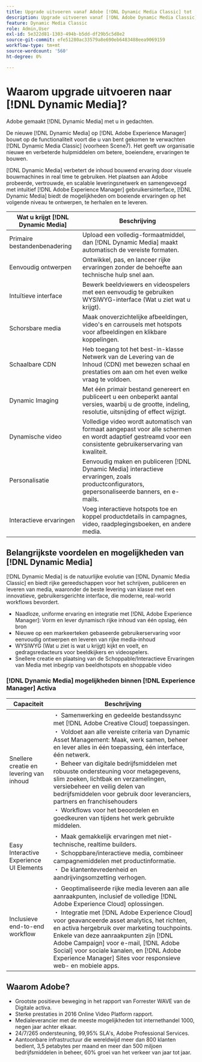 ```yaml
---
title: Upgrade uitvoeren vanaf Adobe [!DNL Dynamic Media Classic] tot [!DNL Dynamic Media] op [!DNL Experience Manager] Activa
description: Upgrade uitvoeren vanaf [!DNL Adobe Dynamic Media Classic] tot [!DNL Dynamic Media] op [!DNL Adobe Experience Manager]. Meer informatie over de belangrijkste voordelen en mogelijkheden van [!DNL Dynamic Media]. Bekijk de vergelijkingslijst van de functielijst, upgrade FAQ en lijst met gereedheidscontroles.
feature: Dynamic Media Classic
role: Admin,User
exl-id: 5e322d81-1303-494b-b5dd-df29b5c5d8e2
source-git-commit: efe51280ac33579a8e690eb6483488eea9069159
workflow-type: tm+mt
source-wordcount: '560'
ht-degree: 0%

---
```


# Waarom upgrade uitvoeren naar [!DNL Dynamic Media]?

Adobe gemaakt [!DNL Dynamic Media] met u in gedachten.

De nieuwe [!DNL Dynamic Media] op [!DNL Adobe Experience Manager] bouwt op de functionaliteit voort die u van bent gekomen te verwachten [!DNL Dynamic Media Classic] (voorheen Scene7). Het geeft uw organisatie nieuwe en verbeterde hulpmiddelen om betere, boeiendere, ervaringen te bouwen.

[!DNL Dynamic Media] verbetert de inhoud bouwend ervaring door visuele bouwmachines in real time te gebruiken. Het plaatsen aan Adobe probeerde, vertrouwde, en scalable leveringsnetwerk en samengevoegd met intuïtief [!DNL Adobe Experience Manager] gebruikersinterface, [!DNL Dynamic Media] biedt de mogelijkheden om boeiende ervaringen op het volgende niveau te ontwerpen, te herhalen en te leveren.

| Wat u krijgt [!DNL Dynamic Media] | Beschrijving |
| --- | --- |
| Primaire bestandenbenadering | Upload een volledig-formaatmiddel, dan [!DNL Dynamic Media] maakt automatisch de vereiste formaten. |
| Eenvoudig ontwerpen | Ontwikkel, pas, en lanceer rijke ervaringen zonder de behoefte aan technische hulp snel aan. |
| Intuïtieve interface | Bewerk beeldviewers en videospelers met een eenvoudig te gebruiken WYSIWYG-interface (Wat u ziet wat u krijgt). |
| Schorsbare media | Maak onoverzichtelijke afbeeldingen, video&#39;s en carrousels met hotspots voor afbeeldingen en klikbare koppelingen. |
| Schaalbare CDN | Heb toegang tot het best-in-klasse Netwerk van de Levering van de Inhoud (CDN) met bewezen schaal en prestaties om aan om het even welke vraag te voldoen. |
| Dynamic Imaging | Met één primair bestand genereert en publiceert u een onbeperkt aantal versies, waarbij u de grootte, indeling, resolutie, uitsnijding of effect wijzigt. |
| Dynamische video | Volledige video wordt automatisch van formaat aangepast voor alle schermen en wordt adaptief gestreamd voor een consistente gebruikerservaring van kwaliteit. |
| Personalisatie | Eenvoudig maken en publiceren [!DNL Dynamic Media] interactieve ervaringen, zoals productconfigurators, gepersonaliseerde banners, en e-mails. |
| Interactieve ervaringen | Voeg interactieve hotspots toe en koppel productdetails in campagnes, video, raadplegingsboeken, en andere media. |

## Belangrijkste voordelen en mogelijkheden van [!DNL Dynamic Media]

[!DNL Dynamic Media] is de natuurlijke evolutie van [!DNL Dynamic Media Classic] en biedt rijke gereedschappen voor het schrijven, publiceren en leveren van media, waaronder de beste levering van klasse met een innovatieve, gebruikersgerichte interface, die moderne, real-world workflows bevordert.

* Naadloze, uniforme ervaring en integratie met [!DNL Adobe Experience Manager]: Vorm en lever dynamisch rijke inhoud van één opslag, één bron
* Nieuwe op een markeerteken gebaseerde gebruikerservaring voor eenvoudig ontwerpen en leveren van rijke media-inhoud
* WYSIWYG (Wat u ziet is wat u krijgt) kijkt en voelt, en gedragsredacteurs voor beeldkijkers en videospelers.
* Snellere creatie en plaatsing van de Schoppable/Interactieve Ervaringen van Media met inbegrip van beeldhotspots en shoppable video

### [!DNL Dynamic Media] mogelijkheden binnen [!DNL Experience Manager] Activa

| Capaciteit | Beschrijving |
| --- | --- |
| Snellere creatie en levering van inhoud | ・ Samenwerking en gedeelde bestandssync met [!DNL Adobe Creative Cloud] toepassingen.<br>・ Voldoet aan alle vereiste criteria van Dynamic Asset Management: Maak, werk samen, beheer en lever alles in één toepassing, één interface, één netwerk.<br>・ Beheer van digitale bedrijfsmiddelen met robuuste ondersteuning voor metagegevens, slim zoeken, lichtbak en verzamelingen, versiebeheer en veilig delen van bedrijfsmiddelen voor gebruik door leveranciers, partners en franchisehouders<br>・ Workflows voor het beoordelen en goedkeuren van tijdens het werk gebruikte middelen. |
| Easy Interactive Experience UI Elements | ・ Maak gemakkelijk ervaringen met niet-technische, realtime builders.<br>・ Schoppbare/interactieve media, combineer campagnemiddelen met productinformatie.<br>・ De klantentevredenheid en aandrijvingsomzetting verhogen. |
| Inclusieve end-to-end workflow | ・ Geoptimaliseerde rijke media leveren aan alle aanraakpunten, inclusief de volledige [!DNL Adobe Experience Cloud] oplossingen.<br>・ Integratie met [!DNL Adobe Experience Cloud] voor geavanceerde asset analytics, het richten, en activa hergebruik over marketing touchpoints. Enkele van deze aanraakpunten zijn [!DNL Adobe Campaign] voor e-mail, [!DNL Adobe Social] voor sociale kanalen, en [!DNL Adobe Experience Manager] Sites voor responsieve web- en mobiele apps. |

## Waarom Adobe?

* Grootste positieve beweging in het rapport van Forrester WAVE van de Digitale activa.
* Sterke prestaties in 2016 Online Video Platform rapport.
* Medialeverancier met de meeste mogelijkheden tot internethandel 1000, negen jaar achter elkaar.
* 24/7/265 ondersteuning, 99,95% SLA&#39;s, Adobe Professional Services.
* Aantoonbare infrastructuur die wereldwijd meer dan 800 klanten bedient, 3,5 petabytes per maand en meer dan 500 miljoen bedrijfsmiddelen in beheer, 60% groei van het verkeer van jaar tot jaar.

